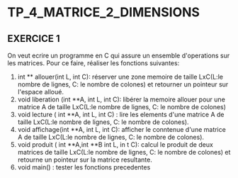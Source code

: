 # TP_4_MATRICE_2_DIMENSIONS
## EXERCICE 1
On veut ecrire un programme en C qui assure un ensemble d'operations sur les matrices. Pour ce faire, réaliser les fonctions suivantes:
1.  int ** allouer(int L, int C): réserver une zone memoire de taille LxC(L:le nombre de lignes, C: le nombre de colones) et retourner un pointeur sur l'espace alloué.
2.  void liberation (int **A, int L, int C): libérer la memoire allouer pour une matrice A de taille LxC(L:le nombre de lignes, C: le nombre de colones)
3.  void lecture ( int **A, int L, int C) : lire les elements d'une matrice A de taille LxC(L:le nombre de lignes, C: le nombre de colones).
4.  void affichage(int **A, int L, int C): afficher le conntenue d'une matrice A de taille LxC(L:le nombre de lignes, C: le nombre de colones).
5.  void produit ( int **A,int **B int L, in t C): calcul le produit de deux matrices de taille LxC(L:le nombre de lignes, C: le nombre de colones) et retourne un pointeur sur la matrice resultante.
6.  void main() : tester les fonctions precedentes
